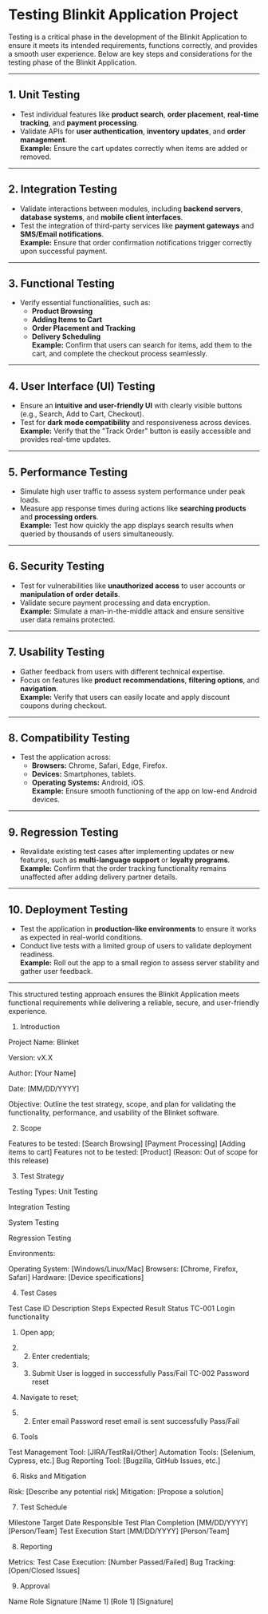 # Testing Blinkit Application Project

Testing is a critical phase in the development of the Blinkit Application to ensure it meets its intended requirements, functions correctly, and provides a smooth user experience. Below are key steps and considerations for the testing phase of the Blinkit Application.

---

## 1. Unit Testing
- Test individual features like **product search**, **order placement**, **real-time tracking**, and **payment processing**.
- Validate APIs for **user authentication**, **inventory updates**, and **order management**.  
  **Example:** Ensure the cart updates correctly when items are added or removed.

---

## 2. Integration Testing
- Validate interactions between modules, including **backend servers**, **database systems**, and **mobile client interfaces**.
- Test the integration of third-party services like **payment gateways** and **SMS/Email notifications**.  
  **Example:** Ensure that order confirmation notifications trigger correctly upon successful payment.

---

## 3. Functional Testing
- Verify essential functionalities, such as:
  - **Product Browsing**
  - **Adding Items to Cart**
  - **Order Placement and Tracking**
  - **Delivery Scheduling**  
  **Example:** Confirm that users can search for items, add them to the cart, and complete the checkout process seamlessly.

---

## 4. User Interface (UI) Testing
- Ensure an **intuitive and user-friendly UI** with clearly visible buttons (e.g., Search, Add to Cart, Checkout).
- Test for **dark mode compatibility** and responsiveness across devices.  
  **Example:** Verify that the "Track Order" button is easily accessible and provides real-time updates.

---

## 5. Performance Testing
- Simulate high user traffic to assess system performance under peak loads.
- Measure app response times during actions like **searching products** and **processing orders**.  
  **Example:** Test how quickly the app displays search results when queried by thousands of users simultaneously.

---

## 6. Security Testing
- Test for vulnerabilities like **unauthorized access** to user accounts or **manipulation of order details**.
- Validate secure payment processing and data encryption.  
  **Example:** Simulate a man-in-the-middle attack and ensure sensitive user data remains protected.

---

## 7. Usability Testing
- Gather feedback from users with different technical expertise.
- Focus on features like **product recommendations**, **filtering options**, and **navigation**.  
  **Example:** Verify that users can easily locate and apply discount coupons during checkout.

---

## 8. Compatibility Testing
- Test the application across:
  - **Browsers:** Chrome, Safari, Edge, Firefox.
  - **Devices:** Smartphones, tablets.
  - **Operating Systems:** Android, iOS.  
  **Example:** Ensure smooth functioning of the app on low-end Android devices.

---

## 9. Regression Testing
- Revalidate existing test cases after implementing updates or new features, such as **multi-language support** or **loyalty programs**.  
  **Example:** Confirm that the order tracking functionality remains unaffected after adding delivery partner details.

---

## 10. Deployment Testing
- Test the application in **production-like environments** to ensure it works as expected in real-world conditions.
- Conduct live tests with a limited group of users to validate deployment readiness.  
  **Example:** Roll out the app to a small region to assess server stability and gather user feedback.

---

This structured testing approach ensures the Blinkit Application meets functional requirements while delivering a reliable, secure, and user-friendly experience.
1. Introduction

Project Name: Blinket

Version: vX.X

Author: [Your Name]

Date: [MM/DD/YYYY]

Objective: Outline the test strategy, scope, and plan for validating the functionality, performance, and usability of the Blinket software.

2. Scope

Features to be tested:
[Search Browsing]
[Payment Processing]
[Adding items to cart]
Features not to be tested:
[Product] (Reason: Out of scope for this release)

3. Test Strategy

Testing Types:
Unit Testing

Integration Testing

System Testing

Regression Testing

Environments:

Operating System: [Windows/Linux/Mac]
Browsers: [Chrome, Firefox, Safari]
Hardware: [Device specifications]

4. Test Cases

Test Case ID	Description	Steps	Expected Result	Status
TC-001	Login functionality	
1. Open app;
2.  2. Enter credentials;
3. 3. Submit	User is logged in successfully	Pass/Fail
TC-002	Password reset
1. Navigate to reset;
2. 2. Enter email	Password reset email is sent successfully	Pass/Fail

5. Tools

Test Management Tool: [JIRA/TestRail/Other]
Automation Tools: [Selenium, Cypress, etc.]
Bug Reporting Tool: [Bugzilla, GitHub Issues, etc.]

6. Risks and Mitigation

Risk: [Describe any potential risk]
Mitigation: [Propose a solution]

7. Test Schedule

Milestone	Target Date	Responsible
Test Plan Completion	[MM/DD/YYYY]	[Person/Team]
Test Execution Start	[MM/DD/YYYY]	[Person/Team]

8. Reporting

Metrics:
Test Case Execution: [Number Passed/Failed]
Bug Tracking: [Open/Closed Issues]

9. Approval

Name	Role	Signature
[Name 1]	[Role 1]	[Signature]

